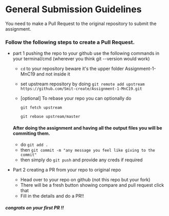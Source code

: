 # General Submission Guidelines

You need to make a Pull Request to the original repository to submit the assignment.

### Follow the following steps to create a Pull Request.

* part 1 pushing the repo to your github
   use the following commands in your terminal/cmd (wherever you think git --version would work)
   * `cd` to your repository beware it's the upper folder Assignment-1-MnC19 and not inside it
   * set upstream repository by doing `git remote add upstream https://github.com/Smit-create/Assignment-1-MnC19.git`
   * [optional] To rebase your repo you can optionally do 
   
      `git fetch upstream` 
      
      `git rebase upstream/master`
   
   #### After doing the assignment and having all the output files you will be commiting them.
   * do `git add .`
   * then `git commit -m "any message you feel like giving to the commit" `
   * then simply do `git push` and provide any creds if required
   
* Part 2 creating a PR from your repo to original repo
    * Head over to your repo on github (not this repo but your fork)
    * There will be a fresh button showing compare and pull request click that
    * Fill in the details and do a PR!!
    
##### congrats on your first PR !!

